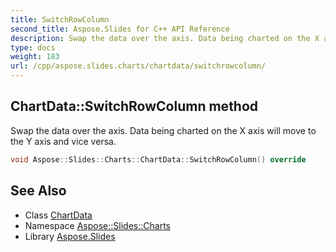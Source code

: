 ```yaml
---
title: SwitchRowColumn
second_title: Aspose.Slides for C++ API Reference
description: Swap the data over the axis. Data being charted on the X axis will move to the Y axis and vice versa.
type: docs
weight: 183
url: /cpp/aspose.slides.charts/chartdata/switchrowcolumn/
---
```

## ChartData::SwitchRowColumn method


Swap the data over the axis. Data being charted on the X axis will move to the Y axis and vice versa.

```cpp
void Aspose::Slides::Charts::ChartData::SwitchRowColumn() override
```

## See Also

* Class [ChartData](../)
* Namespace [Aspose::Slides::Charts](../../)
* Library [Aspose.Slides](../../../)
